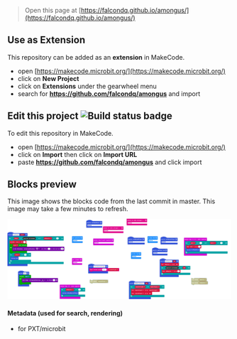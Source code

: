 
> Open this page at [https://falcondq.github.io/amongus/](https://falcondq.github.io/amongus/)

## Use as Extension

This repository can be added as an **extension** in MakeCode.

* open [https://makecode.microbit.org/](https://makecode.microbit.org/)
* click on **New Project**
* click on **Extensions** under the gearwheel menu
* search for **https://github.com/falcondq/amongus** and import

## Edit this project ![Build status badge](https://github.com/falcondq/amongus/workflows/MakeCode/badge.svg)

To edit this repository in MakeCode.

* open [https://makecode.microbit.org/](https://makecode.microbit.org/)
* click on **Import** then click on **Import URL**
* paste **https://github.com/falcondq/amongus** and click import

## Blocks preview

This image shows the blocks code from the last commit in master.
This image may take a few minutes to refresh.

![A rendered view of the blocks](https://github.com/falcondq/amongus/raw/master/.github/makecode/blocks.png)

#### Metadata (used for search, rendering)

* for PXT/microbit
<script src="https://makecode.com/gh-pages-embed.js"></script><script>makeCodeRender("{{ site.makecode.home_url }}", "{{ site.github.owner_name }}/{{ site.github.repository_name }}");</script>
